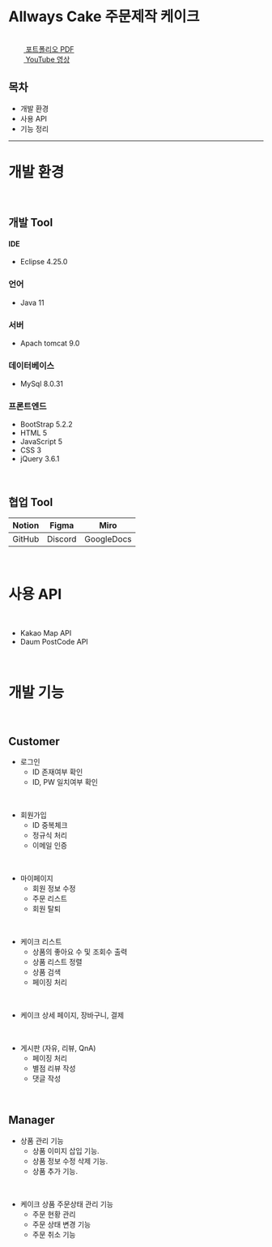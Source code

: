 # Allways Cake 주문제작 케이크

<br>

<a href="https://github.com/Left3to4/Allways" rel="nofollow">
<img src="https://cdn.icon-icons.com/icons2/1066/PNG/512/Books_icon-icons.com_76879.png" width="30" height="15" style="max-width: 100%;">
포트폴리오 PDF</a>

<br>

<a href="" rel="nofollow">
<img src="https://user-images.githubusercontent.com/113036608/213998064-91428e50-80ec-4e94-b89c-dd6f9217d162.png" width="30" height="15" style="max-width: 100%;">
YouTube 영상</a>

<br>

## 목차
- 개발 환경
- 사용 API
- 기능 정리
---
<h1>개발 환경</h1>
<br>

## 개발 Tool

#### IDE
- Eclipse 4.25.0
### 언어
- Java 11
### 서버
- Apach tomcat 9.0
### 데이터베이스
- MySql 8.0.31
### 프론트엔드
- BootStrap 5.2.2
- HTML 5
- JavaScript 5
- CSS 3
- jQuery 3.6.1

<br>

## 협업 Tool
<table>
 <thead>
    <tr>
        <th>Notion</th>
        <th>Figma</th>
        <th>Miro</th>
    </tr>
 </thead>
 <tbody>
    <tr>
        <td>GitHub</td>
        <td>Discord</td>
        <td>GoogleDocs</td>
    </tr>
 </tbody>
</table>

<br>
<h1>사용 API </h1>
<br>

- Kakao Map API
- Daum PostCode API

<br>
<h1>개발 기능 </h1>
<br>

## Customer
- 로그인
  - ID 존재여부 확인
  - ID, PW 일치여부 확인
  
<br>

- 회원가입
  - ID 중복체크
  - 정규식 처리
  - 이메일 인증

<br>

- 마이페이지
  - 회원 정보 수정
  - 주문 리스트
  - 회원 탈퇴

<br>

- 케이크 리스트
  - 상품의 좋아요 수 및 조회수 출력
  - 상품 리스트 정렬
  - 상품 검색
  - 페이징 처리

<br>

- 케이크 상세 페이지, 장바구니, 결제

<br>

- 게시판 (자유, 리뷰, QnA)
  - 페이징 처리
  - 별점 리뷰 작성
  - 댓글 작성

<br>

## Manager
- 상품 관리 기능
  - 상품 이미지 삽입 기능.
  - 상품 정보 수정 삭제 기능.
  - 상품 추가 기능.

<br>

- 케이크 상품 주문상태 관리 기능
  - 주문 현황 관리
  - 주문 상태 변경 기능
  - 주문 취소 기능
